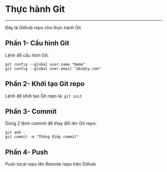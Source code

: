 # Thực hành Git 
---
Đây là Github repo cho thực hành Git

## Phần 1- Cấu hình Git
Lệnh để cấu hình Git:
```
git config --global user.name "Name"
git config --global user.email "abc@zy.com"
```
## Phần 2- Khởi tạo Git repo
Lệnh để khởi tạo Git repo là: `git init`

## Phần 3- Commit
Dùng 2 lệnh commit để thay đổi lên Git repo:
```
git add .
git commit -m "Thông điệp commit"
```
## Phần 4- Push
Push local repo lên Remote repo trên Github
